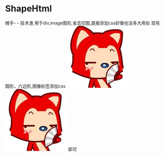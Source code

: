 ShapeHtml
=========
摊手- -
技术渣
用于div,image图形,省去切图,直接添加css好像也没多大用处
现有圆形，六边形,图像标签添加css
	<img class="shape_circle" src="image/b.jpg"/>
	<img class="shape_side_four" src="image/b.jpg"/>
即可
